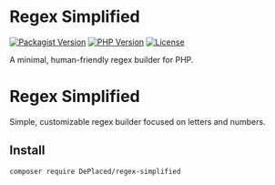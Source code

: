 # Regex Simplified
[![Packagist Version](https://img.shields.io/packagist/v/deplaced/regex-simplified.svg?label=version&color=brightgreen)](https://packagist.org/packages/deplaced/regex-simplified)
[![PHP Version](https://img.shields.io/packagist/php-v/deplaced/regex-simplified.svg?color=blue)](https://packagist.org/packages/deplaced/regex-simplified)
[![License](https://img.shields.io/github/license/DePlaced/regex-simplified.svg?color=orange)](LICENSE)

A minimal, human-friendly regex builder for PHP.

# Regex Simplified

Simple, customizable regex builder focused on letters and numbers.

## Install
```bash
composer require DePlaced/regex-simplified
